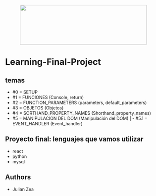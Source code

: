 <p align="center">
  <img width="409" height="128" src="https://assets.website-files.com/6105315644a26f77912a1ada/610540e8b4cd6969794fe673_Holberton_School_logo-04-04.svg">
</p>

# Learning-Final-Project

## temas

- #0 = SETUP
- #1 = FUNCIONES                                                    (Console, return)
- #2 = FUNCTION_PARAMETERS                                          (parameters, default_parameters)
- #3 = OBJETOS                                                      (Objetos)
- #4 = SORTHAND_PROPERTY_NAMES                                      (Shorthand_property_names)
- #5 = MANIPULACION DEL DOM                                         (Manipulación del DOM)
|   - #5.1 = EVENT_HANDLER                                          (Event_handler)


## Proyecto final: lenguajes que vamos utilizar
- react
- python
- mysql

## Authors
- Julian Zea
